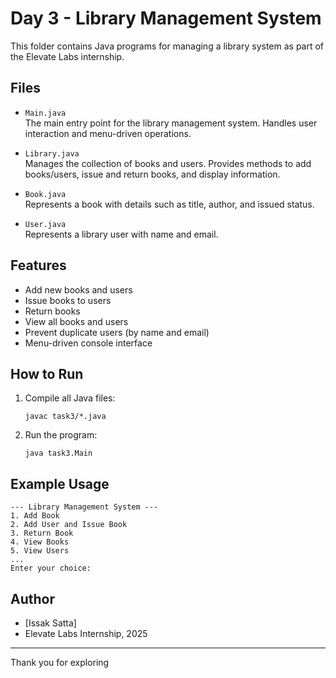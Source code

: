 # Day 3 - Library Management System

This folder contains Java programs for managing a library system as part of the Elevate Labs internship.

## Files

- `Main.java`  
  The main entry point for the library management system. Handles user interaction and menu-driven operations.

- `Library.java`  
  Manages the collection of books and users. Provides methods to add books/users, issue and return books, and display information.

- `Book.java`  
  Represents a book with details such as title, author, and issued status.

- `User.java`  
  Represents a library user with name and email.

## Features

- Add new books and users
- Issue books to users
- Return books
- View all books and users
- Prevent duplicate users (by name and email)
- Menu-driven console interface

## How to Run

1. Compile all Java files:
    ```
    javac task3/*.java
    ```
2. Run the program:
    ```
    java task3.Main
    ```

## Example Usage

```
--- Library Management System ---
1. Add Book
2. Add User and Issue Book
3. Return Book
4. View Books
5. View Users
...
Enter your choice:
```

## Author

- [Issak Satta]
- Elevate Labs Internship, 2025

---

Thank you for exploring